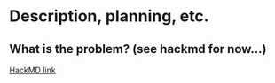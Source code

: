 # Description, planning, etc.

## What is the problem? (see hackmd for now...)

[HackMD link](https://hackmd.io/KcLdQHYYQkuadjlZnhF2Bg)
